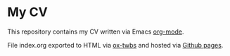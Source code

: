 # My CV

This repository contains my CV written via Emacs
[org-mode](http://orgmode.org/).

File index.org exported to HTML via
[ox-twbs](https://github.com/marsmining/ox-twbs) and hosted via
[Github pages](https://github.io).
